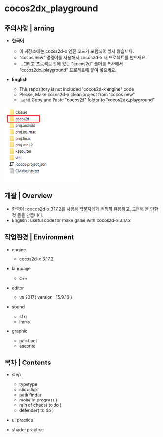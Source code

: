 # cocos2dx_playground


## 주의사항 | arning
- **한국어**
  - 이 저장소에는 cocos2d-x 엔진 코드가 포함되어 있지 않습니다.
  - "cocos new" 명령어를 사용해서 cocos2d-x 새 프로젝트를 만드세요.
  - ...그리고 프로젝트 안에 있는 "cocos2d" 폴더를 복사해서 "cocos2dx_playground" 프로젝트에 붙여 넣으세요.
  
- **English**
  - This repository is not included "cocos2d-x engine" code
  - Please, Make cocos2d-x clean project from "cocos new"
  - ...and Copy and Paste "cocos2d" folder to "cocos2dx_playground"
  
<img src="https://github.com/R2Road/cocos2dx_playground/blob/master/wiki/readme_01.png">
</img>


## 개괄 | Overview
- 한국어 : cocos2d-x 3.17.2를 사용해 입문자에게 적당히 유용하고, 도전해 볼 만한 것 들을 만듭니다.
- English : useful code for make game with cocos2d-x 3.17.2


## 작업환경 | Environment
- engine
  - cocos2d-x 3.17.2

- language
  - c++

- editor
  - vs 2017( version : 15.9.16 )

- sound
  - sfxr
  - lmms

- graphic
  - paint.net
  - aseprite
  
  
## 목차 | Contents
- step
  - typetype
  - clickclick
  - path finder
  - mole( in progress )
  - rain of chaos( to do )
  - defender( to do )
  
- ui practice

- shader practice
